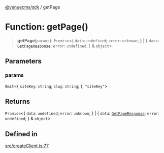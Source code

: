 [@venuecms/sdk](../wiki/Home) / getPage

# Function: getPage()

> **getPage**(`params`): `Promise`\<\{ `data`: `undefined`; `error`: `unknown`; \} \| \{ `data`: [`GetPageResponse`](../wiki/TypeAlias.GetPageResponse); `error`: `undefined`; \} & `object`\>

## Parameters

### params

`Omit`\<\{ `siteKey`: `string`; `slug`: `string`; \}, `"siteKey"`\>

## Returns

`Promise`\<\{ `data`: `undefined`; `error`: `unknown`; \} \| \{ `data`: [`GetPageResponse`](../wiki/TypeAlias.GetPageResponse); `error`: `undefined`; \} & `object`\>

## Defined in

[src/createClient.ts:77](https://github.com/venuecms/sdk/blob/237fa033828e8f78d40380a5c39f6cf5abc00484/src/createClient.ts#L77)
